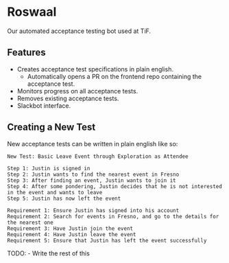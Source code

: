 # Roswaal

Our automated acceptance testing bot used at TiF.

## Features

- Creates acceptance test specifications in plain english.
  - Automatically opens a PR on the frontend repo containing the acceptance test.
- Monitors progress on all acceptance tests.
- Removes existing acceptance tests.
- Slackbot interface.

## Creating a New Test

New acceptance tests can be written in plain english like so:

```
New Test: Basic Leave Event through Exploration as Attendee

Step 1: Justin is signed in
Step 2: Justin wants to find the nearest event in Fresno
Step 3: After finding an event, Justin wants to join it
Step 4: After some pondering, Justin decides that he is not interested in the event and wants to leave
Step 5: Justin has now left the event

Requirement 1: Ensure Justin has signed into his account
Requirement 2: Search for events in Fresno, and go to the details for the nearest one
Requirement 3: Have Justin join the event
Requirement 4: Have Justin leave the event
Requirement 5: Ensure that Justin has left the event successfully
```

TODO: - Write the rest of this
